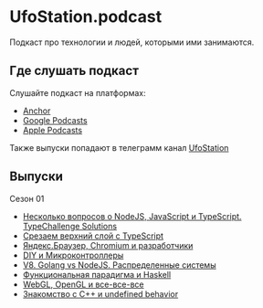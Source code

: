 # UfoStation.podcast

Подкаст про технологии и людей, которыми ими занимаются.


## Где слушать подкаст

Слушайте подкаст на платформах:
- [Anchor](https://anchor.fm/ufostation)
- [Google Podcasts](https://podcasts.google.com/feed/aHR0cHM6Ly9hbmNob3IuZm0vcy81ZTc2YzFmMC9wb2RjYXN0L3Jzcw==)
- [Apple Podcasts](https://podcasts.apple.com/us/podcast/ufostation-podcast/id1572186425)

Также выпуски попадают в телеграмм канал [UfoStation](https://t.me/ufostation)

## Выпуски

Сезон 01
- [Несколько вопросов о NodeJS, JavaScript и TypeScript. TypeChallenge Solutions](./episodes/s01e01/README.md)
- [Срезаем верхний слой с TypeScript](./episodes/s01e02/README.md)
- [Яндекс.Браузер, Chromium и разработчики](./episodes/s01e03/README.md)
- [DIY и Микроконтроллеры](./episodes/s01e04/README.md)
- [V8. Golang vs NodeJS. Распределенные системы](./episodes/s01e05/README.md)
- [Функциональная парадигма и Haskell](./episodes/s01e06/README.md)
- [WebGL, OpenGL и все-все-все](./episodes/s01e07/README.md)
- [Знакомство с C++ и undefined behavior](./episodes/s01e08/README.md)
